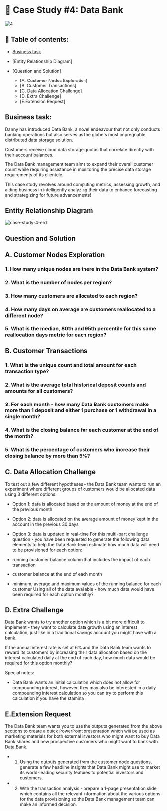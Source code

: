 # 🏦 Case Study #4: Data Bank
![4](https://github.com/bachbaongan/Portfolio_Data/assets/144385168/60d41653-653f-4f6f-926a-a7ef127e8c5c)

## 📖 Table of contents:

* [Business task](https://github.com/bachbaongan/Portfolio_Data/blob/main/SQL/8_week_SQL_Challenge/Case%20Study%20%234/README.md#business-task)
* [Entity Relationship Diagram]
* [Question and Solution]

  * [A. Customer Nodes Exploration] 
  * [B. Customer Transactions]
  * [C. Data Allocation Challenge]
  * [D. Extra Challenge]
  * [E.Extension Request]
    
## Business task: 
Danny has introduced Data Bank, a novel endeavour that not only conducts banking operations but also serves as the globe's most impregnable distributed data storage solution.

Customers receive cloud data storage quotas that correlate directly with their account balances.

The Data Bank management team aims to expand their overall customer count while requiring assistance in monitoring the precise data storage requirements of its clientele.

This case study revolves around computing metrics, assessing growth, and aiding business in intelligently analyzing their data to enhance forecasting and strategizing for future advancements!

## Entity Relationship Diagram
![case-study-4-erd](https://github.com/bachbaongan/Portfolio_Data/assets/144385168/c96c2bf2-d562-47c9-9d88-dad5a65b1ada)

## Question and Solution
## A. Customer Nodes Exploration
### 1. How many unique nodes are there in the Data Bank system?
### 2. What is the number of nodes per region?
### 3. How many customers are allocated to each region?
### 4. How many days on average are customers reallocated to a different node?
### 5. What is the median, 80th and 95th percentile for this same reallocation days metric for each region?

## B. Customer Transactions
### 1. What is the unique count and total amount for each transaction type?
### 2. What is the average total historical deposit counts and amounts for all customers?
### 3. For each month - how many Data Bank customers make more than 1 deposit and either 1 purchase or 1 withdrawal in a single month?
### 4. What is the closing balance for each customer at the end of the month?
### 5. What is the percentage of customers who increase their closing balance by more than 5%?

## C. Data Allocation Challenge
To test out a few different hypotheses - the Data Bank team wants to run an experiment where different groups of customers would be allocated data using 3 different options:

* Option 1: data is allocated based on the amount of money at the end of the previous month
* Option 2: data is allocated on the average amount of money kept in the account in the previous 30 days
* Option 3: data is updated in real-time
For this multi-part challenge question - you have been requested to generate the following data elements to help the Data Bank team estimate how much data will need to be provisioned for each option:

* running customer balance column that includes the impact of each transaction
* customer balance at the end of each month
* minimum, average and maximum values of the running balance for each customer
Using all of the data available - how much data would have been required for each option monthly?


## D. Extra Challenge
Data Bank wants to try another option which is a bit more difficult to implement - they want to calculate data growth using an interest calculation, just like in a traditional savings account you might have with a bank.

If the annual interest rate is set at 6% and the Data Bank team wants to reward its customers by increasing their data allocation based on the interest calculated daily at the end of each day, how much data would be required for this option monthly?

Special notes:

* Data Bank wants an initial calculation which does not allow for compounding interest, however, they may also be interested in a daily compounding interest calculation so you can try to perform this calculation if you have the stamina!

## E.Extension Request
The Data Bank team wants you to use the outputs generated from the above sections to create a quick PowerPoint presentation which will be used as marketing materials for both external investors who might want to buy Data Bank shares and new prospective customers who might want to bank with Data Bank.

* 1. Using the outputs generated from the customer node questions, generate a few headline insights that Data Bank might use to market its world-leading security features to potential investors and customers.
* 2. With the transaction analysis - prepare a 1-page presentation slide which contains all the relevant information about the various options for the data provisioning so the Data Bank management team can make an informed decision.

### 
